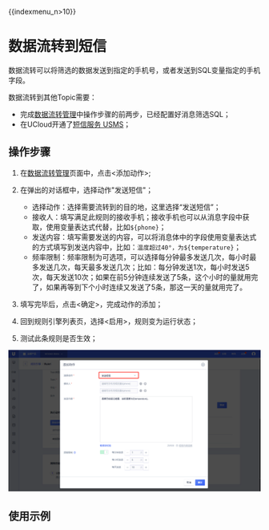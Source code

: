 {{indexmenu_n>10}}

# 数据流转到短信
数据流转可以将筛选的数据发送到指定的手机号，或者发送到SQL变量指定的手机字段。

数据流转到其他Topic需要：
- 完成[数据流转管理]()中操作步骤的前两步，已经配置好消息筛选SQL；
- 在UCloud开通了[短信服务 USMS](https://console.ucloud.cn/usms)；

## 操作步骤
1. 在[数据流转管理]()页面中，点击<添加动作>;
2. 在弹出的对话框中，选择动作"发送短信"；

   - 选择动作：选择需要流转到的目的地，这里选择“发送短信”；
   - 接收人：填写满足此规则的接收手机；接收手机也可以从消息字段中获取，使用变量表达式代替，比如`${phone}`；
   - 发送内容：填写需要发送的内容，可以将消息体中的字段使用变量表达式的方式填写到发送内容中，比如：`温度超过40°，为${temperature}`；
   - 频率限制：频率限制为可选项，可以选择每分钟最多发送几次，每小时最多发送几次，每天最多发送几次；比如：每分钟发送1次，每小时发送5次，每天发送10次；如果在前5分钟连续发送了5条，这个小时的量就用完了，如果再等到下个小时连续又发送了5条，那这一天的量就用完了。
   
3. 填写完毕后，点击<确定>，完成动作的添加；
4. 回到规则引擎列表页，选择<启用>，规则变为运行状态；
5. 测试此条规则是否生效；

![发送短信](../../images/发送短信.png)



## 使用示例

